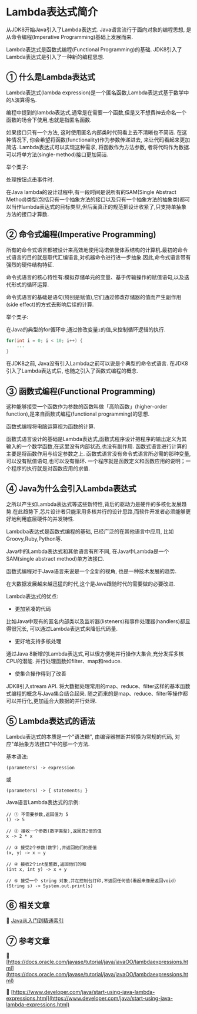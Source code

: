 Lambda表达式简介
===


<div class="jumbotron">
<p>从JDK8开始Java引入了Lambda表达式. Java语言流行于面向对象的编程思想, 是从命令编程(Imperative Programming)基础上发展而来.</p> <p>Lambda表达式是函数式编程(Functional Programming)的基础. JDK8引入了Lambda表达式是引入了一种新的编程思想.</p>  
</div>


① 什么是Lambda表达式
---

Lambda表达式(lambda expression)是一个匿名函数,Lambda表达式基于数学中的λ演算得名.

编程中提到的lambda表达式,通常是在需要一个函数,但是又不想费神去命名一个函数的场合下使用,也就是指匿名函数.

如果接口只有一个方法, 这时使用匿名内部类时代码看上去不清晰也不简洁. 在这种情况下, 你会希望将函数(functionality)作为参数传递进去, 来让代码看起来更加简洁. Lambda表达式可以实现这种需求, 将函数作为方法参数, 者将代码作为数据. 可以将单方法(single-method)接口更加简洁.

举个栗子:

处理按钮点击事件时.


<div class="bs-callout bs-callout-warning">
	在Java lambda的设计过程中,有一段时间是说所有的SAM(Single Abstract Method)类型(包括只有一个抽象方法的接口以及只有一个抽象方法的抽象类)都可以当作lambda表达式的目标类型,但后面真正的规范把设计收紧了,只支持单抽象方法的接口才算数.
</div>


② 命令式编程(Imperative Programming)
---

所有的命令式语言都被设计来高效地使用冯诺依曼体系结构的计算机.最初的命令式语言的目的就是取代汇编语言,对机器命令进行进一步抽象.因此,命令式语言带有强烈的硬件结构特征.

命令式语言的核心特性有:模拟存储单元的变量、基于传输操作的赋值语句,以及迭代形式的循环运算.

命令式语言的基础是语句(特别是赋值),它们通过修改存储器的值而产生副作用(side effect)的方式去影响后续的计算.

举个栗子:

在Java的典型的for循环中,通过修改变量`i`的值,来控制循环逻辑的执行.

```java
for(int i = 0; i < 10; i++) {
	...
}
```

在JDK8之前, Java没有引入Lambda之前可以说是个典型的命令式语言. 在JDK8引入了Lambda表达式后, 也随之引入了函数式编程的概念.


③ 函数式编程(Functional Programming)
---

这种能够接受一个函数作为参数的函数叫做「高阶函数」(higher-order function),是来自函数式编程(functional programming)的思想.

函数式编程将电脑运算视为函数的计算.

函数式语言设计的基础是Lambda表达式,函数式程序设计把程序的输出定义为其输入的一个数学函数,在这里没有内部状态,也没有副作用.
函数式语言进行计算的主要是将函数作用与给定参数之上.
函数式语言没有命令式语言所必需的那种变量,可以没有赋值语句,也可以没有循环.
一个程序就是函数定义和函数应用的说明；一个程序的执行就是对函数应用的求值.


④ Java为什么会引入Lambda表达式
---


之所以产生如Lambda表达式等这些新特性,背后的驱动力是硬件的多核化发展趋势.在此趋势下,芯片设计者只能采用多核并行的设计思路,而软件开发者必须能够更好地利用底层硬件的并发特性.

Lambdba表达式是函数式编程的基础, 已经广泛的在其他语言中应用, 比如 Groovy,Ruby,Python等.

Java中的Lambda表达式和其他语言有所不同, 在Java中Lambda是一个SAM(single abstract method)单方法接口.

函数式编程对于Java语言来说是一个全新的视角, 也是一种技术发展的趋势.

在大数据发展越来越迅猛的时代,这个是Java跟随时代的需要做的必要改进.


Lambda表达式的优点:

* 更加紧凑的代码

比如Java中现有的匿名内部类以及监听器(listeners)和事件处理器(handlers)都显得很冗长, 可以通过Lambda表达式来降低代码量.
 
* 更好地支持多核处理

通过Java 8新增的Lambda表达式,可以很方便地并行操作大集合,充分发挥多核CPU的潜能. 
 并行处理函数如filter、map和reduce.

* 使集合操作得到了改善

JDK8引入stream API. 将大数据处理常用的map、reduce、filter这样的基本函数式编程的概念与Java集合结合起来.
随之而来的是map、reduce、filter等操作都可以并行化,更加适合大数据的并行处理.


⑤ Lambda表达式的语法
---

Lambda表达式的本质是一个"语法糖", 由编译器推断并转换为常规的代码, 对应"单抽象方法接口"中的那一个方法.


基本语法:
```
(parameters) -> expression
```
或
```
(parameters) -> { statements; }
```


Java语言Lambda表达式的示例:

```
// ① 不需要参数,返回值为 5  
() -> 5  
  
// ② 接收一个参数(数字类型),返回其2倍的值  
x -> 2 * x  
  
// ③ 接受2个参数(数字),并返回他们的差值  
(x, y) -> x – y  
  
// ④ 接收2个int型整数,返回他们的和  
(int x, int y) -> x + y  
  
// ⑤ 接受一个 string 对象,并在控制台打印,不返回任何值(看起来像是返回void)  
(String s) -> System.out.print(s)  
```



⑥ 相关文章
---

📖 [Java从入门到精通索引](http://localhost/article/java/index.html)




⑦ 参考文章
---

📖 [https://docs.oracle.com/javase/tutorial/java/javaOO/lambdaexpressions.html](https://docs.oracle.com/javase/tutorial/java/javaOO/lambdaexpressions.html)

📖 [https://www.developer.com/java/start-using-java-lambda-expressions.html](https://www.developer.com/java/start-using-java-lambda-expressions.html)



